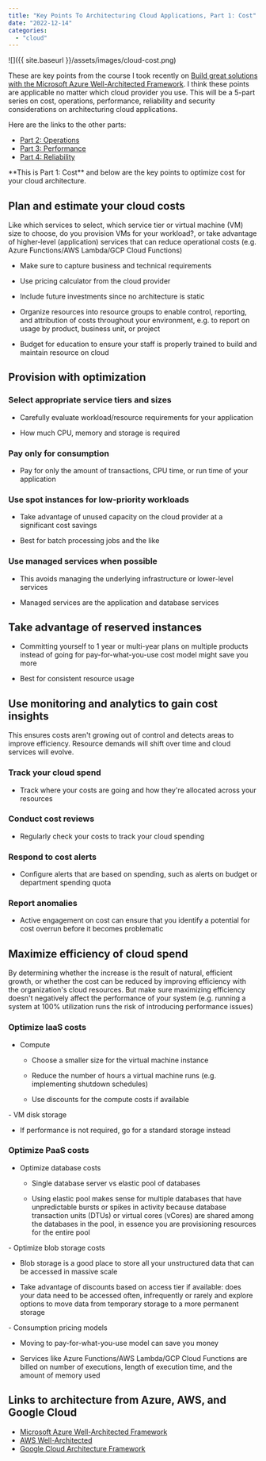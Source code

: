```yaml
---
title: "Key Points To Architecturing Cloud Applications, Part 1: Cost"
date: "2022-12-14"
categories: 
  - "cloud"
---
```



![]({{ site.baseurl }}/assets/images/cloud-cost.png)


These are key points from the course I took recently on [Build great solutions with the Microsoft Azure Well-Architected Framework](https://learn.microsoft.com/en-us/training/paths/azure-well-architected-framework/).  I think these points are applicable no matter which cloud provider you use.  This will be a 5-part series on cost, operations, performance, reliability and security considerations on architecturing cloud applications.

Here are the links to the other parts:
- [Part 2: Operations](/tech-blog/2022/12/16/key-points-to-arch-cloud-app-ops.html)
- [Part 3: Performance](/tech-blog/2023/01/16/key-points-to-arch-cloud-app-perf.html)
- [Part 4: Reliability](/tech-blog/2023/01/30/key-points-to-arch-cloud-app-reliab.html)

<p></p>
**This is Part 1: Cost** and below are the key points to optimize cost for your cloud architecture.



## Plan and estimate your cloud costs

Like which services to select, which service tier or virtual machine (VM) size to choose, do you provision VMs for your workload?, or take advantage of higher-level (application) services that can reduce operational costs (e.g. Azure Functions/AWS Lambda/GCP Cloud Functions)

- Make sure to capture business and technical requirements

- Use pricing calculator from the cloud provider

- Include future investments since no architecture is static

- Organize resources into resource groups to enable control, reporting, and attribution of costs throughout your environment, e.g. to report on usage by product, business unit, or project

- Budget for education to ensure your staff is properly trained to build and maintain resource on cloud


## Provision with optimization

### Select appropriate service tiers and sizes

- Carefully evaluate workload/resource requirements for your application

- How much CPU, memory and storage is required

### Pay only for consumption

- Pay for only the amount of transactions, CPU time, or run time of your application

### Use spot instances for low-priority workloads

- Take advantage of unused capacity on the cloud provider at a significant cost savings

- Best for batch processing jobs and the like

### Use managed services when possible

- This avoids managing the underlying infrastructure or lower-level services

- Managed services are the application and database services


## Take advantage of reserved instances

- Committing yourself to 1 year or multi-year plans on multiple products instead of going for pay-for-what-you-use cost model might save you more

- Best for consistent resource usage


## Use monitoring and analytics to gain cost insights

This ensures costs aren't growing out of control and detects areas to improve efficiency.  Resource demands will shift over time and cloud services will evolve.

### Track your cloud spend

- Track where your costs are going and how they're allocated across your resources

### Conduct cost reviews

- Regularly check your costs to track your cloud spending

### Respond to cost alerts

- Configure alerts that are based on spending, such as alerts on budget or department spending quota

### Report anomalies

- Active engagement on cost can ensure that you identify a potential for cost overrun before it becomes problematic


## Maximize efficiency of cloud spend

By determining whether the increase is the result of natural, efficient growth, or whether the cost can be reduced by improving efficiency with the organization's cloud resources.  But make sure maximizing efficiency doesn't negatively affect the performance of your system (e.g. running a system at 100% utilization runs the risk of introducing performance issues)

### Optimize IaaS costs

- Compute

  - Choose a smaller size for the virtual machine instance

  - Reduce the number of hours a virtual machine runs (e.g. implementing shutdown schedules)

  - Use discounts for the compute costs if available

<p></p>
- VM disk storage

  - If performance is not required, go for a standard storage instead

### Optimize PaaS costs

- Optimize database costs

  - Single database server vs elastic pool of databases

  - Using elastic pool makes sense for multiple databases that have unpredictable bursts or spikes in activity because database transaction units (DTUs) or virtual cores (vCores) are shared among the databases in the pool, in essence you are provisioning resources for the entire pool

<p></p>
- Optimize blob storage costs

  - Blob storage is a good place to store all your unstructured data that can be accessed in massive scale

  - Take advantage of discounts based on access tier if available: does your data need to be accessed often, infrequently or rarely and explore options to move data from temporary storage to a more permanent storage

<p></p>
- Consumption pricing models

  - Moving to pay-for-what-you-use model can save you money

  - Services like Azure Functions/AWS Lambda/GCP Cloud Functions are billed on number of executions, length of execution time, and the amount of memory used


## Links to architecture from Azure, AWS, and Google Cloud
- [Microsoft Azure Well-Architected Framework](https://learn.microsoft.com/en-us/azure/architecture/framework/)
- [AWS Well-Architected](https://aws.amazon.com/architecture/well-architected)
- [Google Cloud Architecture Framework](https://cloud.google.com/architecture/framework)
